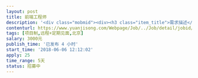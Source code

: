 ```yaml
---                
layout: post       
title: 前端工程师           
description: '<div class="mobmid"><div><h3 class="item_title">需求描述</h3><p>需求描述：前端h5实现响应式动态问卷答题效果，后台接口由我司人员配合，ui是现成的，已设计完成。<br/>要求描述：五天完成<br/>其他：无</p></div><!--info end--></div>'     
contenturl: https://www.yuanjisong.com/Webpage/Job/../Job/detail/jobid/101534      
tags: [项目制,远程+定期见面,北京]            
salary: 3000元          
publish_time: '已发布 4 小时'         
start_time: '2018-06-06 12:12:02'           
apply: 25                   
time_range: 5天              
status: 招募中                  
---                 
```

